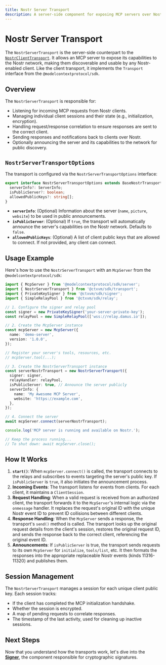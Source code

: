 ```yaml
---
title: Nostr Server Transport
description: A server-side component for exposing MCP servers over Nostr.
---
```


# Nostr Server Transport

The `NostrServerTransport` is the server-side counterpart to the [`NostrClientTransport`](./nostr-client-transport.md). It allows an MCP server to expose its capabilities to the Nostr network, making them discoverable and usable by any Nostr-enabled client. Like the client transport, it implements the `Transport` interface from the `@modelcontextprotocol/sdk`.

## Overview

The `NostrServerTransport` is responsible for:

-   Listening for incoming MCP requests from Nostr clients.
-   Managing individual client sessions and their state (e.g., initialization, encryption).
-   Handling request/response correlation to ensure responses are sent to the correct client.
-   Sending responses and notifications back to clients over Nostr.
-   Optionally announcing the server and its capabilities to the network for public discovery.

## `NostrServerTransportOptions`

The transport is configured via the `NostrServerTransportOptions` interface:

```typescript
export interface NostrServerTransportOptions extends BaseNostrTransportOptions {
  serverInfo?: ServerInfo;
  isPublicServer?: boolean;
  allowedPublicKeys?: string[];
}
```

-   **`serverInfo`**: (Optional) Information about the server (`name`, `picture`, `website`) to be used in public announcements.
-   **`isPublicServer`**: (Optional) If `true`, the transport will automatically announce the server's capabilities on the Nostr network. Defaults to `false`.
-   **`allowedPublicKeys`**: (Optional) A list of client public keys that are allowed to connect. If not provided, any client can connect.

## Usage Example

Here's how to use the `NostrServerTransport` with an `McpServer` from the `@modelcontextprotocol/sdk`:

```typescript
import { McpServer } from '@modelcontextprotocol/sdk/server';
import { NostrServerTransport } from '@ctxvm/sdk/transport';
import { PrivateKeySigner } from '@ctxvm/sdk/signer';
import { SimpleRelayPool } from '@ctxvm/sdk/relay';

// 1. Configure the signer and relay pool
const signer = new PrivateKeySigner('your-server-private-key');
const relayPool = new SimpleRelayPool(['wss://relay.damus.io']);

// 2. Create the McpServer instance
const mcpServer = new McpServer({
  name: 'demo-server',
  version: '1.0.0',
});

// Register your server's tools, resources, etc.
// mcpServer.tool(...);

// 3. Create the NostrServerTransport instance
const serverNostrTransport = new NostrServerTransport({
  signer: signer,
  relayHandler: relayPool,
  isPublicServer: true, // Announce the server publicly
  serverInfo: {
    name: 'My Awesome MCP Server',
    website: 'https://example.com',
  },
});

// 4. Connect the server
await mcpServer.connect(serverNostrTransport);

console.log('MCP server is running and available on Nostr.');

// Keep the process running...
// To shut down: await mcpServer.close();
```

## How It Works

1.  **`start()`**: When `mcpServer.connect()` is called, the transport connects to the relays and subscribes to events targeting the server's public key. If `isPublicServer` is `true`, it also initiates the announcement process.
2.  **Incoming Events**: The transport listens for events from clients. For each client, it maintains a `ClientSession`.
3.  **Request Handling**: When a valid request is received from an authorized client, the transport forwards it to the `McpServer`'s internal logic via the `onmessage` handler. It replaces the request's original ID with the unique Nostr event ID to prevent ID collisions between different clients.
4.  **Response Handling**: When the `McpServer` sends a response, the transport's `send()` method is called. The transport looks up the original request details from the client's session, restores the original request ID, and sends the response back to the correct client, referencing the original event ID.
5.  **Announcements**: If `isPublicServer` is true, the transport sends requests to its own `McpServer` for `initialize`, `tools/list`, etc. It then formats the responses into the appropriate replaceable Nostr events (kinds 11316-11320) and publishes them.

## Session Management

The `NostrServerTransport` manages a session for each unique client public key. Each session tracks:

-   If the client has completed the MCP initialization handshake.
-   Whether the session is encrypted.
-   A map of pending requests to correlate responses.
-   The timestamp of the last activity, used for cleaning up inactive sessions.

## Next Steps

Now that you understand how the transports work, let's dive into the **[Signer](../signer/nostr-signer-interface.md)**, the component responsible for cryptographic signatures.